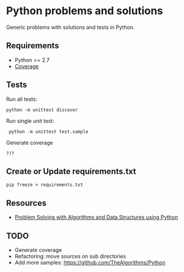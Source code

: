 # Python problems and solutions

Generic problems with solutions and tests in Python.

## Requirements

- Python >= 2.7
- [Coverage](https://coverage.readthedocs.io/en/coverage-4.5.1a/index.html)

## Tests

Run all tests:

	python -m unittest discover

Run single unit test:

	 python -m unittest test.sample

Generate coverage

	???
 
## Create or Update requirements.txt

    pip freeze > requirements.txt

## Resources

- [Problem Solving with Algorithms and Data Structures using Python](http://interactivepython.org/runestone/static/pythonds/index.html)

## TODO

- Generate coverage
- Refactoring: move sources on sub directories
- Add more samples: https://github.com/TheAlgorithms/Python